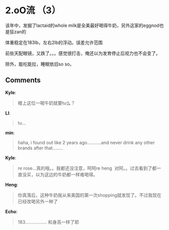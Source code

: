 # 2.oO流 （3）

<div id="msgcns!9884D0A402622CB2!3552" class="bvMsg"><p>该年中，发掘了lactaid的whole milk是全美最好喝得牛奶，另外这家的eggnod也是狂zan的</p>
<p>体重稳定在183lb，左右2lb的浮动。误差允许范围</p>
<p>前些天配眼镜，又跌了。。。感觉很打击，俺还以为发育停止后视力也不会变了。</p>
<p>除外，能吃能拉，睡眠依旧so so。 </p></div>

## Comments

**Kyle**:
> 楼上这位一喝牛奶就要tu么？

**LI**:
> tu...

**min**:
> haha, i found out like 2 years ago...........and never drink any other brands after that........

**Kyle**:
> re rose...真的哦。。我都还没注意，呵呵re heng  对阿。。过去看到了都一直没买，以为这边的牛奶都一样难喝得。 

**Heng**:
> 你真落后，这种牛奶我从来美国的第一次shopping就发现了。不过我现在已经改喝另外一种了

**Echo**:
> 183.................
和身高一样了耶

